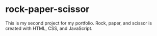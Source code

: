 # rock-paper-scissor

This is my second project for my portfolio. Rock, paper, and scissor is created with HTML, CSS, and JavaScript.